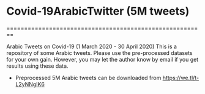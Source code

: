 # Covid-19ArabicTwitter (5M tweets)

========================================================

Arabic Tweets on Covid-19 (1 March 2020 - 30 April 2020)
This is a repository of some Arabic tweets. Please use the pre-processed datasets for your own gain.
However, you may let the author know by email if you get results using these data.

 - Preprocessed 5M Arabic tweets can be downloaded from https://we.tl/t-L2yNNgIK6
